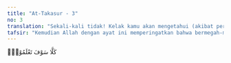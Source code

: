 ```yaml
---
title: "At-Takasur - 3"
no: 3
translation: "Sekali-kali tidak! Kelak kamu akan mengetahui (akibat perbuatanmu itu),"
tafsir: "Kemudian Allah dengan ayat ini memperingatkan bahwa bermegah-megahan itu tidak pantas dikerjakan karena akibatnya buruk serta menimbulkan kekacauan dan permusuhan. Sebaliknya Allah menganjurkan agar diciptakan kerukunan hidup, bantu-membantu dalam menegakkan kebenaran dan tolong-menolong dalam kebajikan dan dalam melestarikan hidup bermasyarakat, dengan membina akhlak yang luhur serta budi pekerti yang baik."
---
```


كَلَّا سَوْفَ تَعْلَمُوْنَۙ

